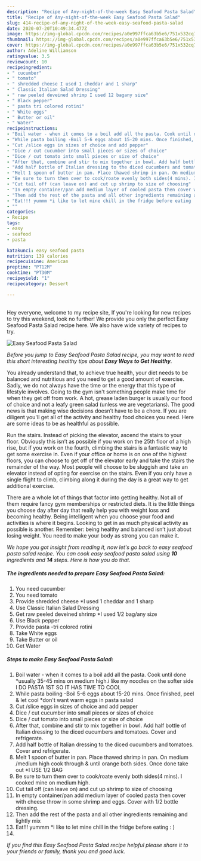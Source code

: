 ```yaml
---
description: "Recipe of Any-night-of-the-week Easy Seafood Pasta Salad"
title: "Recipe of Any-night-of-the-week Easy Seafood Pasta Salad"
slug: 414-recipe-of-any-night-of-the-week-easy-seafood-pasta-salad
date: 2020-07-20T10:49:34.477Z
image: https://img-global.cpcdn.com/recipes/a0e997ffca63b5e6/751x532cq70/easy-seafood-pasta-salad-recipe-main-photo.jpg
thumbnail: https://img-global.cpcdn.com/recipes/a0e997ffca63b5e6/751x532cq70/easy-seafood-pasta-salad-recipe-main-photo.jpg
cover: https://img-global.cpcdn.com/recipes/a0e997ffca63b5e6/751x532cq70/easy-seafood-pasta-salad-recipe-main-photo.jpg
author: Adeline Williamson
ratingvalue: 3.5
reviewcount: 10
recipeingredient:
- " cucumber"
- " tomato"
- " shredded cheese I used 1 cheddar and 1 sharp"
- " Classic Italian Salad Dressing"
- " raw peeled deveined shrimp I used 12 bagany size"
- " Black pepper"
- " pasta tri colored rotini"
- " White eggs"
- " Butter or oil"
- " Water"
recipeinstructions:
- "Boil water - when it comes to a boil add all the pasta. Cook until done *usually 35-45 mins on medium high.i like my noodles on the softer side I DO PASTA 1ST SO IT HAS TIME TO COOL"
- "While pasta boiling -Boil 5-6 eggs about 15-20 mins. Once finished, peel &amp; let cool *don&#39;t want warm eggs in pasta salad"
- "Cut /slice eggs in sizes of choice and add pepper"
- "Dice / cut cucumber into small pieces or sizes of choice"
- "Dice / cut tomato into small pieces or size of choice"
- "After that, combine and stir to mix together in bowl. Add half bottle of Italian dressing to the diced cucumbers and tomatoes. Cover and refrigerate."
- "Add half bottle of Italian dressing to the diced cucumbers and tomatoes. Cover and refrigerate."
- "Melt 1 spoon of butter in pan. Place thawed shrimp in pan. On medium /medium high cook through &amp; until orange both sides. Once done take out *I USE 1/2 BAG"
- "Be sure to turn them over to cook/roate evenly both sides(4 mins). I cooked mine on medium high."
- "Cut tail off (can leave on) and cut up shrimp to size of choosing"
- "In empty container/pan add medium layer of cooled pasta then cover with cheese throw in some shrimp and eggs. Cover with 1/2 bottle dressing."
- "Then add the rest of the pasta and all other ingredients remaining and lightly mix"
- "Eat!!! yummm *i like to let mine chill in the fridge before eating : )"
- ""
categories:
- Recipe
tags:
- easy
- seafood
- pasta

katakunci: easy seafood pasta 
nutrition: 139 calories
recipecuisine: American
preptime: "PT12M"
cooktime: "PT30M"
recipeyield: "1"
recipecategory: Dessert

---
```

<br>
Hey everyone, welcome to my recipe site, If you're looking for new recipes to try this weekend, look no further! We provide you only the perfect Easy Seafood Pasta Salad recipe here. We also have wide variety of recipes to try.
<br>


![Easy Seafood Pasta Salad](https://img-global.cpcdn.com/recipes/a0e997ffca63b5e6/751x532cq70/easy-seafood-pasta-salad-recipe-main-photo.jpg)

<i>Before you jump to Easy Seafood Pasta Salad recipe, you may want to read this short interesting healthy tips about <strong>Easy Ways to Get Healthy</strong>.</i>

You already understand that, to achieve true health, your diet needs to be balanced and nutritious and you need to get a good amount of exercise. Sadly, we do not always have the time or the energy that this type of lifestyle involves. Going to the gym isn't something people make time for when they get off from work. A hot, grease laden burger is usually our food of choice and not a leafy green salad (unless we are vegetarians). The good news is that making wise decisions doesn’t have to be a chore. If you are diligent you'll get all of the activity and healthy food choices you need. Here are some ideas to be as healthful as possible.

Run the stairs. Instead of picking the elevator, ascend the stairs to your floor. Obviously this isn’t as possible if you work on the 25th floor of a high rise, but if you work on the fourth, climbing the stairs is a fantastic way to get some exercise in. Even if your office or home is on one of the highest floors, you can choose to get off of the elevator early and take the stairs the remainder of the way. Most people will choose to be sluggish and take an elevator instead of opting for exercise on the stairs. Even if you only have a single flight to climb, climbing along it during the day is a great way to get additional exercise. 

There are a whole lot of things that factor into getting healthy. Not all of them require fancy gym memberships or restricted diets. It is the little things you choose day after day that really help you with weight loss and becoming healthy. Being intelligent when you choose your food and activities is where it begins. Looking to get in as much physical activity as possible is another. Remember: being healthy and balanced isn’t just about losing weight. You need to make your body as strong you can make it. 


<i>We hope you got insight from reading it, now let's go back to easy seafood pasta salad recipe. You can cook easy seafood pasta salad using <strong>10</strong> ingredients and <strong>14</strong> steps. Here is how you do that.
</i>

##### The ingredients needed to prepare Easy Seafood Pasta Salad:

1. You need  cucumber
1. You need  tomato
1. Provide  shredded cheese *I used 1 cheddar and 1 sharp
1. Use  Classic Italian Salad Dressing
1. Get  raw peeled deveined shrimp *I used 1/2 bag/any size
1. Use  Black pepper
1. Provide  pasta -tri colored rotini
1. Take  White eggs
1. Take  Butter or oil
1. Get  Water


##### Steps to make Easy Seafood Pasta Salad:

1. Boil water - when it comes to a boil add all the pasta. Cook until done *usually 35-45 mins on medium high.i like my noodles on the softer side I DO PASTA 1ST SO IT HAS TIME TO COOL
1. While pasta boiling -Boil 5-6 eggs about 15-20 mins. Once finished, peel &amp; let cool *don&#39;t want warm eggs in pasta salad
1. Cut /slice eggs in sizes of choice and add pepper
1. Dice / cut cucumber into small pieces or sizes of choice
1. Dice / cut tomato into small pieces or size of choice
1. After that, combine and stir to mix together in bowl. Add half bottle of Italian dressing to the diced cucumbers and tomatoes. Cover and refrigerate.
1. Add half bottle of Italian dressing to the diced cucumbers and tomatoes. Cover and refrigerate.
1. Melt 1 spoon of butter in pan. Place thawed shrimp in pan. On medium /medium high cook through &amp; until orange both sides. Once done take out *I USE 1/2 BAG
1. Be sure to turn them over to cook/roate evenly both sides(4 mins). I cooked mine on medium high.
1. Cut tail off (can leave on) and cut up shrimp to size of choosing
1. In empty container/pan add medium layer of cooled pasta then cover with cheese throw in some shrimp and eggs. Cover with 1/2 bottle dressing.
1. Then add the rest of the pasta and all other ingredients remaining and lightly mix
1. Eat!!! yummm *i like to let mine chill in the fridge before eating : )
1. 


<i>If you find this Easy Seafood Pasta Salad recipe helpful please share it to your friends or family, thank you and good luck.</i>

